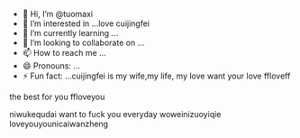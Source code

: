 - 👋 Hi, I’m @tuomaxi
- 👀 I’m interested in ...love cuijingfei
- 🌱 I’m currently learning ...
- 💞️ I’m looking to collaborate on ...
- 📫 How to reach me ...
- 😄 Pronouns: ...
- ⚡ Fun fact: ...cuijingfei is my wife,my life, my love
want your love ffloveff
<!---you and family,you are my family
tuomaxi/tuomaxi is a ✨ special ✨ repository becaunicaishixiannvse its `README.md` (this file) appears on your GitHub profiyou saw me throughle.sifengzhengbanizhui
You can click the Preview link to take a look at your changes.
--->the best for you ffloveyou
niwukequdai
want to fuck you everyday
woweinizuoyiqie
loveyouyounicaiwanzheng
